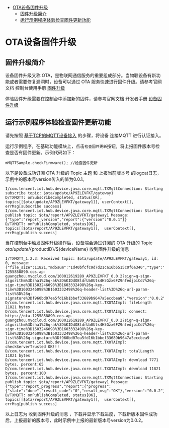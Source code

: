 * [OTA设备固件升级](#OTA设备固件升级)
  * [固件升级简介](#固件升级简介)
  * [运行示例程序体验检查固件更新功能](#运行示例程序体验检查固件更新功能)

# OTA设备固件升级
## 固件升级简介
设备固件升级又称 OTA，是物联网通信服务的重要组成部分。当物联设备有新功能或者需要修复漏洞时，设备可以通过 OTA 服务快速进行固件升级。请参考官网文档 控制台使用手册 [固件升级](https://cloud.tencent.com/document/product/634/14673)

体验固件升级需要在控制台中添加新的固件，请参考官网文档 开发者手册 [设备固件升级](https://cloud.tencent.com/document/product/634/14674)

## 运行示例程序体验检查固件更新功能

请先按照 [基于TCP的MQTT设备接入](../../hub-device-android/docs/基于TCP的MQTT设备接入.md) 的步骤，将设备 连接MQTT 进行认证接入。

运行示例程序，在基础功能模块上，点击`检查固件更新`按钮，将上报固件版本号检查是否有固件更新。示例代码如下：
```
mMQTTSample.checkFirmware(); //检查固件更新
```

以下是设备成功订阅 OTA 升级的 Topic 主题 和 上报当前版本号 的logcat日志，示例中的版本号version传入的值为0.0.1。
```
I/com.tencent.iot.hub.device.java.core.mqtt.TXMqttConnection: Starting subscribe topic: $ota/update/AP9ZLEVFKT/gateway1
D/TXMQTT: onSubscribeCompleted, status[OK], topics[[$ota/update/AP9ZLEVFKT/gateway1]], userContext[], errMsg[subscribe success]
I/com.tencent.iot.hub.device.java.core.mqtt.TXMqttConnection: Starting publish topic: $ota/report/AP9ZLEVFKT/gateway1 Message: {"type":"report_version","report":{"version":"0.0.1"}}
D/TXMQTT: onPublishCompleted, status[OK], topics[[$ota/report/AP9ZLEVFKT/gateway1]],  userContext[], errMsg[publish success]
```

当在控制台中触发固件升级操作后，设备端会通过订阅的 OTA 升级的 Topic $ota/update/${productID}/${deviceName} 收到固件升级的消息

```
I/TXMQTT_1.2.3: Received topic: $ota/update/AP9ZLEVFKT/gateway1, id: 0, message: {"file_size":11821,"md5sum":"1d40bfcfc9d7d21ca16b5515c0f6a340","type":"update_firmware","url":"https://ota-1255858890.cos.ap-guangzhou.myqcloud.com/100012619289_AP9ZLEVFKT_0.0.2?sign=q-sign-algorithm%3Dsha1%26q-ak%3DAKIDdO8ldrUa0Uts4H5Gzx6FZ9nfedjpiCd7%26q-sign-time%3D1603246098%3B1603332498%26q-key-time%3D1603246098%3B1603332498%26q-header-list%3D%26q-url-param-list%3D%26q-signature%3Df960bd07ea5fd16b1bbef33689b9647a5eccbea9","version":"0.0.2"}
D/com.tencent.iot.hub.device.java.core.mqtt.TXOTAImpl: fileLength 11821 bytes
D/com.tencent.iot.hub.device.java.core.mqtt.TXOTAImpl: connect: https://ota-1255858890.cos.ap-guangzhou.myqcloud.com/100012619289_AP9ZLEVFKT_0.0.2?sign=q-sign-algorithm%3Dsha1%26q-ak%3DAKIDdO8ldrUa0Uts4H5Gzx6FZ9nfedjpiCd7%26q-sign-time%3D1603246098%3B1603332498%26q-key-time%3D1603246098%3B1603332498%26q-header-list%3D%26q-url-param-list%3D%26q-signature%3Df960bd07ea5fd16b1bbef33689b9647a5eccbea9
I/com.tencent.iot.hub.device.java.core.mqtt.TXOTAImpl: checkServerTrusted OK!!!
D/com.tencent.iot.hub.device.java.core.mqtt.TXOTAImpl: totalLength 11821 bytes
D/com.tencent.iot.hub.device.java.core.mqtt.TXOTAImpl: download 7771 bytes. percent:65
D/com.tencent.iot.hub.device.java.core.mqtt.TXOTAImpl: download 11821 bytes. percent:100
I/com.tencent.iot.hub.device.java.core.mqtt.TXMqttConnection: Starting publish topic: $ota/report/AP9ZLEVFKT/gateway1 Message: {"type":"report_progress","report":{"progress":{"state":"done","result_code":"0","result_msg":"OK"},"version":"0.0.2"}}
D/TXMQTT: onPublishCompleted, status[OK], topics[[$ota/report/AP9ZLEVFKT/gateway1]],  userContext[], errMsg[publish success]
```
以上日志为 收到固件升级的消息 ，下载并显示下载进度，下载新版本固件成功后，上报最新的版本号，此时示例中上报的最新版本号version为0.0.2。




